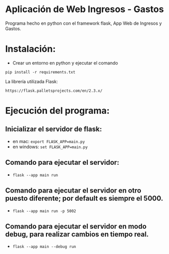 # Aplicación de Web Ingresos - Gastos

Programa hecho en python con el framework flask, App Web de Ingresos y Gastos.

# Instalación:
- Crear un entorno en python y ejecutar el comando 
```
pip install -r requirements.txt
```

La librería utilizada Flask:
```
https://flask.palletsprojects.com/en/2.3.x/
```

# Ejecución del programa:

## Inicializar el servidor de flask:
- en mac: ```export FLASK_APP=main.py```
- en windows: ```set FLASK_APP=main.py```

## Comando para ejecutar el servidor:
- ```flask --app main run```

## Comando para ejecutar el servidor en otro puesto diferente; por default es siempre el 5000. 
- ```flask --app main run -p 5002``` 

## Comando para ejecutar el servidor en modo debug, para realizar cambios en tiempo real.
- ```flask --app main --debug run```